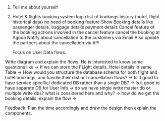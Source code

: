 1. Tell me about yourself
2. Hotel & flights booking system
    login
    list of bookings history (hotel, flight historical data)
    no need of booking feature
    Show Booking details like passenger details, baggage details payment details
    Cancel feature of the booking
    actions involved in the cancel feature
    cancel the booking at Agoda
    Notify about cancellation to the customers via Email
    Also update the partners about the cancellation via API

    Focus on User Data flows.

Write diagram and explain the flows,
He is interested to know some questions like
-> If we can store the FLight details, Hotel details in same Table
-> How would you structure the database schema for both flight and hotel bookings, and handle their distinct cancellation flows?
-> Is it good to have service specific/ dedicated DB rather than a single DB?
-> Is it good to have separate DB for User Info
-> do we have single write master db or multiple write dbs? what is considered here and why?
-> how do we get the booking details, explain the flow
-> 

Feedback:
Plan the time accordingly and draw the design then explain the components.
